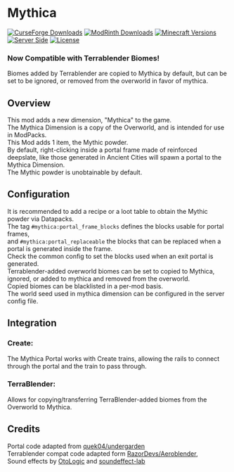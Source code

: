 
# Mythica
[![CurseForge Downloads](https://img.shields.io/curseforge/dt/1354448?style=flat&logo=CurseForge&logoColor=F16436&label=CurseForge&color=F16436)](https://www.curseforge.com/minecraft/mc-mods/mythica-a-second-overworld-dimension)
[![ModRinth Downloads](https://img.shields.io/modrinth/dt/mythica?style=flat&logo=modrinth&logoColor=%2300AF5C&label=Modrinth&color=%2300AF5C)](https://modrinth.com/mod/mythica)
[![Minecraft Versions](https://img.shields.io/badge/MC-1.21.1-green?style=flat&logo=minecraft&logoColor=white)](https://www.minecraft.net/ja-jp/about-minecraft)
[![Server Side](https://img.shields.io/badge/Side-Server%26Client-orange?style=flat)](#)
[![License](https://img.shields.io/github/license/medi-torimorta/mythica?style=flat&color=purple)](https://github.com/medi-torimorta/mythica/?tab=LGPL-3.0-1-ov-file)


### Now Compatible with Terrablender Biomes!  
Biomes added by Terrablender are copied to Mythica by default, but can be set to be ignored, or removed from the overworld in favor of mythica.

## Overview
This mod adds a new dimension, "Mythica" to the game.  
The Mythica Dimension is a copy of the Overworld, and is intended for use in ModPacks.  
This Mod adds 1 item, the Mythic powder.  
By default, right-clicking inside a portal frame made of reinforced deepslate, like those generated in Ancient Cities will spawn a portal to the Mythica Dimension.  
The Mythic powder is unobtainable by default.  

## Configuration
It is recommended to add a recipe or a loot table to obtain the Mythic powder via Datapacks.  
The tag `#mythica:portal_frame_blocks` defines the blocks usable for portal frames,  
and `#mythica:portal_replaceable` the blocks that can be replaced when a portal is generated inside the frame.  
Check the common config to set the blocks used when an exit portal is generated.  
Terrablender-added overworld biomes can be set to copied to Mythica, ignored, or added to mythica and removed from the overworld.  
Copied biomes can be blacklisted in a per-mod basis.  
The world seed used in mythica dimension can be configured in the server config file.

## Integration
### Create:
The Mythica Portal works with Create trains, allowing the rails to connect through the portal and the train to pass through.  
### TerraBlender:
Allows for copying/transferring TerraBlender-added biomes from the Overworld to Mythica.  

## Credits
Portal code adapted from [quek04/undergarden](https://github.com/quek04/undergarden/)  
Terrablender compat code adapted form [RazorDevs/Aeroblender](https://github.com/RazorDevs/Aeroblender/),  
Sound effects by [OtoLogic](https://otologic.jp/) and [soundeffect-lab](https://soundeffect-lab.info/)
